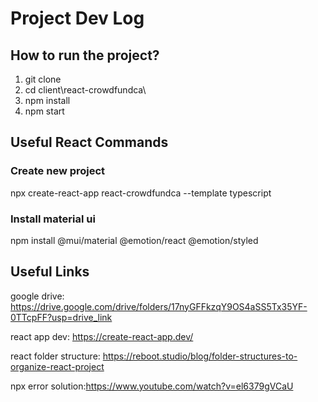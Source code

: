 # Project Dev Log
## How to run the project?
1. git clone 
2. cd client\react-crowdfundca\
3. npm install
4. npm start



## Useful React Commands
### Create new project
npx create-react-app react-crowdfundca --template typescript

### Install material ui
npm install @mui/material @emotion/react @emotion/styled

## Useful Links
google drive: https://drive.google.com/drive/folders/17nyGFFkzqY9OS4aSS5Tx35YF-0TTcpFF?usp=drive_link

react app dev: https://create-react-app.dev/

react folder structure: https://reboot.studio/blog/folder-structures-to-organize-react-project

npx error solution:https://www.youtube.com/watch?v=el6379gVCaU



